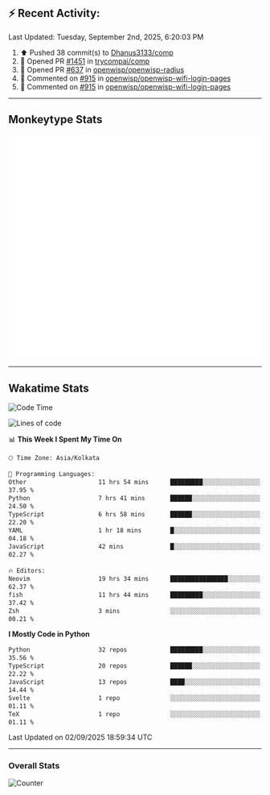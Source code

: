 ## :zap: Recent Activity:
<!--RECENT_ACTIVITY:last_update-->
Last Updated: Tuesday, September 2nd, 2025, 6:20:03 PM
<!--RECENT_ACTIVITY:last_update_end-->
<!--RECENT_ACTIVITY:start-->
1. ⬆️ Pushed 38 commit(s) to [Dhanus3133/comp](https://github.com/Dhanus3133/comp)<br>
2. 💪 Opened PR [#1451](https://github.com/trycompai/comp/pull/1451) in [trycompai/comp](https://github.com/trycompai/comp)<br>
3. 💪 Opened PR [#637](https://github.com/openwisp/openwisp-radius/pull/637) in [openwisp/openwisp-radius](https://github.com/openwisp/openwisp-radius)<br>
4. 💬 Commented on [#915](https://github.com/openwisp/openwisp-wifi-login-pages/pull/915#discussion_r2312037202) in [openwisp/openwisp-wifi-login-pages](https://github.com/openwisp/openwisp-wifi-login-pages)<br>
5. 💬 Commented on [#915](https://github.com/openwisp/openwisp-wifi-login-pages/pull/915#discussion_r2312037192) in [openwisp/openwisp-wifi-login-pages](https://github.com/openwisp/openwisp-wifi-login-pages)<br>
<!--RECENT_ACTIVITY:end-->

---

## Monkeytype Stats
<a href="https://monkeytype.com/profile/dhanus">
  <img src="https://raw.githubusercontent.com/Dhanus3133/Dhanus3133/monkeytype/monkeytype-lb.svg" alt="Monkeytype Profile" />
</a>

---

## Wakatime Stats
<!--START_SECTION:waka-->
![Code Time](http://img.shields.io/badge/Code%20Time-3%2C064%20hrs%2054%20mins-blue)

![Lines of code](https://img.shields.io/badge/From%20Hello%20World%20I%27ve%20Written-4.9%20million%20lines%20of%20code-blue)

📊 **This Week I Spent My Time On** 

```text
🕑︎ Time Zone: Asia/Kolkata

💬 Programming Languages: 
Other                    11 hrs 54 mins      █████████░░░░░░░░░░░░░░░░   37.95 % 
Python                   7 hrs 41 mins       ██████░░░░░░░░░░░░░░░░░░░   24.50 % 
TypeScript               6 hrs 58 mins       ██████░░░░░░░░░░░░░░░░░░░   22.20 % 
YAML                     1 hr 18 mins        █░░░░░░░░░░░░░░░░░░░░░░░░   04.18 % 
JavaScript               42 mins             █░░░░░░░░░░░░░░░░░░░░░░░░   02.27 % 

🔥 Editors: 
Neovim                   19 hrs 34 mins      ████████████████░░░░░░░░░   62.37 % 
fish                     11 hrs 44 mins      █████████░░░░░░░░░░░░░░░░   37.42 % 
Zsh                      3 mins              ░░░░░░░░░░░░░░░░░░░░░░░░░   00.21 % 
```

**I Mostly Code in Python** 

```text
Python                   32 repos            █████████░░░░░░░░░░░░░░░░   35.56 % 
TypeScript               20 repos            ██████░░░░░░░░░░░░░░░░░░░   22.22 % 
JavaScript               13 repos            ████░░░░░░░░░░░░░░░░░░░░░   14.44 % 
Svelte                   1 repo              ░░░░░░░░░░░░░░░░░░░░░░░░░   01.11 % 
TeX                      1 repo              ░░░░░░░░░░░░░░░░░░░░░░░░░   01.11 % 
```




 Last Updated on 02/09/2025 18:59:34 UTC
<!--END_SECTION:waka-->
---

### Overall Stats

<img src="https://moe-counter.glitch.me/get/@Dhanus3133?theme=asoul" alt="Counter" />
